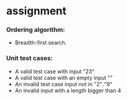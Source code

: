# assignment
### Ordering algorithm:
- Breadth-first search.

### Unit test cases:
- A valid test case with input "23"
- A valid test case with an empty input ""
- An invalid test case input not in "2".."9"
- An invalid input with a length bigger than 4
